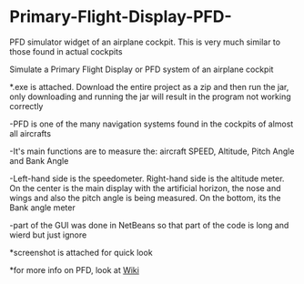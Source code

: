 Primary-Flight-Display-PFD-
===========================

PFD simulator widget of an airplane cockpit. This is very much similar to those found in actual cockpits

Simulate a Primary Flight Display or PFD system of an airplane cockpit

*.exe is attached. Download the entire project as a zip and then run the jar, 
only downloading and running the jar will result in the program not working correctly

-PFD is one of the many navigation systems found in the cockpits of almost all aircrafts

-It's main functions are to measure the: aircraft SPEED, Altitude, Pitch Angle and Bank Angle

-Left-hand side is the speedometer. Right-hand side is the altitude meter. On the center is 
  the main display with the artificial horizon, the nose and wings and also the pitch angle is being measured.
  On the bottom, its the Bank angle meter


-part of the GUI was done in NetBeans so that part of the code is long and wierd but just ignore


*screenshot is attached for quick look

*for more info on PFD, look at <a  href=http://en.wikipedia.org/wiki/Primary_flight_display>Wiki</a>



